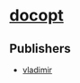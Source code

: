 # [docopt](https://pypi.org/project/docopt)



## Publishers
- [vladimir](https://pypi.org/user/vladimir)

